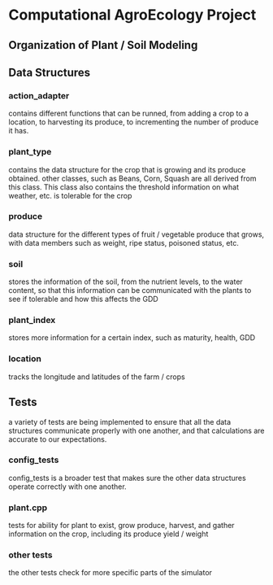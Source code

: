 # Computational AgroEcology Project

## Organization of Plant / Soil Modeling

## Data Structures

### action_adapter

contains different functions that can be runned, from adding a crop to a location, 
to harvesting its produce, to incrementing the number of produce it has.

### plant_type

contains the data structure for the crop that is growing and its produce obtained.
other classes, such as Beans, Corn, Squash are all derived from this class.
This class also contains the threshold information on what weather, etc. is tolerable
for the crop

### produce

data structure for the different types of fruit / vegetable produce that grows,
with data members such as weight, ripe status, poisoned status, etc. 

### soil

stores the information of the soil, from the nutrient levels, to the water content,
so that this information can be communicated with the plants to see if tolerable 
and how this affects the GDD

### plant_index

stores more information for a certain index, such as maturity, health, GDD

### location

tracks the longitude and latitudes of the farm / crops

## Tests

a variety of tests are being implemented to ensure that all the data structures communicate
properly with one another, and that calculations are accurate to our expectations.

### config_tests

config_tests is a broader test that makes sure the other data structures operate correctly
with one another.

### plant.cpp

tests for ability for plant to exist, grow produce, harvest, and gather information on the crop,
including its produce yield / weight

### other tests

the other tests check for more specific parts of the simulator
